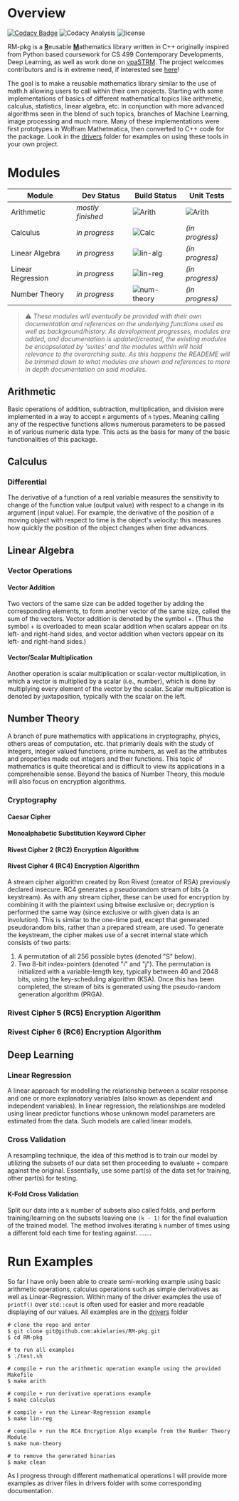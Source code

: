 # Overview 
[![Codacy Badge](https://app.codacy.com/project/badge/Grade/cccab2412bac4217827559131efea8ee)](https://www.codacy.com/gh/akielaries/RM-pkg/dashboard?utm_source=github.com&amp;utm_medium=referral&amp;utm_content=akielaries/RM-pkg&amp;utm_campaign=Badge_Grade)
![Codacy Analysis](https://github.com/akielaries/RM-pkg/actions/workflows/codacy.yml/badge.svg) 
![license](https://img.shields.io/github/license/akielaries/RM-pkg?color=%23228B22)

RM-pkg is a <ins>**R**</ins>eusable <ins>**M**</ins>athematics library written in C++ 
originally inspired from Python based coursework for CS 499 Contemporary Developments, 
Deep Learning, as well as work done on [vpaSTRM](https://github.com/akielaries/vpaSTRM). 
The project welcomes contributors and is in extreme need, if interested see 
[here](https://github.com/akielaries/RM-pkg/blob/main/CONTRIBUTING.md)!

The goal is to make a reusable mathematics library similar to the use of 
math.h allowing users to call within their own projects.
Starting with some implementations of basics of different mathematical topics 
like arithmetic, calculus, statistics, linear algebra, etc. in conjunction with more advanced 
algorithms seen in the blend of such topics, branches of Machine Learning, image processing 
and much more. Many of these implementations were first prototypes in Wolfram Mathetmatica, 
then converted to C++ code for the package.
Look in the [drivers](https://github.com/akielaries/RM-pkg/tree/main/drivers) folder for examples 
on using these tools in your own project. 

# Modules
Module | Dev Status | Build Status | Unit Tests |
-------|------------|--------|-----------|
Arithmetic          |*mostly finished*  | ![Arith](https://github.com/akielaries/RM-pkg/actions/workflows/arith.yml/badge.svg)    | ![Arith](https://github.com/akielaries/RM-pkg/actions/workflows/t_arith.yml/badge.svg) |
Calculus            |*in progress*      | ![Calc](https://github.com/akielaries/RM-pkg/actions/workflows/calc.yml/badge.svg)      | *(in progress)* |
Linear Algebra      |*in progress*      | ![lin-alg](https://github.com/akielaries/RM-pkg/actions/workflows/linalg.yml/badge.svg) | *(in progress)* |
Linear Regression   |*in progress*      | ![lin-reg](https://github.com/akielaries/RM-pkg/actions/workflows/linreg.yml/badge.svg) | *(in progress)* |
Number Theory       |*in progress*      | ![num-theory](https://github.com/akielaries/RM-pkg/actions/workflows/numtheory.yml/badge.svg) | *(in progress)* |

> :warning: *These modules will eventually be provided with their own documentation and references 
on the underlying functions used as well as background/history. As development progresses, modules 
are added, and documentation is updated/created, the existing modules be encapsulated by 'suites' 
and the modules within will hold relevance to the overarching suite. As this happens the READEME
will be trimmed down to what modules are shown and references to more in depth documentation on
said modules.*

## Arithmetic
Basic operations of addition, subtraction, multiplication, and division were implemented in a
way to accept `n` arguments of `n` types. Meaning calling any of the respective functions allows
numerous parameters to be passed in of various numeric data type. This acts as the basis for many
of the basic functionalities of this package.

## Calculus
### Differential
The derivative of a function of a real variable measures the sensitivity to change of the function value 
(output value) with respect to a change in its argument (input value). For example, the derivative of the 
position of a moving object with respect to time is the object's velocity: this measures how quickly the 
position of the object changes when time advances.

## Linear Algebra
### Vector Operations
#### Vector Addition
Two vectors of the same size can be added together by adding the corresponding elements, to form another 
vector of the same size, called the sum of the vectors. Vector addition is denoted by the symbol +. 
(Thus the symbol + is overloaded to mean scalar addition when scalars appear on its left- and right-hand 
sides, and vector addition when vectors appear on its left- and right-hand sides.)
#### Vector/Scalar Multiplication
Another operation is scalar multiplication or scalar-vector multiplication, in which a vector is multiplied 
by a scalar (i.e., number), which is done by multiplying every element of the vector by the scalar. Scalar 
multiplication is denoted by juxtaposition, typically with the scalar on the left.

## Number Theory
A branch of pure mathematics with applications in cryptography, phyics, others areas of computation, etc. 
that primarily deals with the study of integers, integer valued functions, prime numbers, as well as 
the attributes and properties made out integers and their functions. This topic of mathematics is quite
theoretical and is difficult to view its applications in a comprehensible sense. Beyond the basics of 
Number Theory, this module will also focus on encryption algorithms.

### Cryptography
#### Caesar Cipher
#### Monoalphabetic Substitution Keyword Cipher
#### Rivest Cipher 2 (RC2) Encryption Algorithm
#### Rivest Cipher 4 (RC4) Encryption Algorithm
A stream cipher algorithm created by Ron Rivest (creator of RSA) previously declared insecure. RC4 generates a pseudorandom 
stream of bits (a keystream). As with any stream cipher, these can be used for encryption by combining it with the plaintext 
using bitwise exclusive or; decryption is performed the same way (since exclusive or with given data is an involution). This 
is similar to the one-time pad, except that generated pseudorandom bits, rather than a prepared stream, are used.
To generate the keystream, the cipher makes use of a secret internal state which consists of two parts:

1. A permutation of all 256 possible bytes (denoted "S" below).
2. Two 8-bit index-pointers (denoted "i" and "j").
The permutation is initialized with a variable-length key, typically between 40 and 2048 bits, using the key-scheduling 
algorithm (KSA). Once this has been completed, the stream of bits is generated using the pseudo-random generation algorithm (PRGA).
### Rivest Cipher 5 (RC5) Encryption Algorithm
### Rivest Cipher 6 (RC6) Encryption Algorithm

## Deep Learning
### Linear Regression
A linear approach for modelling the relationship between a scalar response and one or more explanatory variables 
(also known as dependent and independent variables). In linear regression, the relationships are modeled using 
linear predictor functions whose unknown model parameters are estimated from the data. Such models are called linear models.

### Cross Validation
A resampling technique, the idea of this method is to train our model by utilizing 
the subsets of our data set then proceeding to evaluate + compare against the original.
Essentially, use some part(s) of the data set for training, other part(s) for testing.

#### K-Fold Cross Validation
Split our data into a `k` number of subsets also called folds, and perform
training/learning on the subsets leaving one `(k - 1)` for the final evaluation of 
the trained model. The method involves iterating `k` number of times using a different
fold each time for testing against.
.......

# Run Examples
So far I have only been able to create semi-working example using basic arithmetic operations, 
calculus operations such as simple derivatives as well as Linear-Regression. Within many of the
driver examples the use of `printf()` over `std::cout` is often used for easier and more readable 
displaying of our values. 
All examples are in the [drivers](https://github.com/akielaries/RM-pkg/tree/main/drivers) folder
```
# clone the repo and enter
$ git clone git@github.com:akielaries/RM-pkg.git 
$ cd RM-pkg

# to run all examples 
$ ./test.sh

# compile + run the arithmetic operation example using the provided Makefile
$ make arith

# compile + run derivative operations example 
$ make calculus

# compile + run the Linear-Regression example 
$ make lin-reg

# compile + run the RC4 Encryption Algo example from the Number Theory Module
$ make num-theory

# to remove the generated binaries
$ make clean
```
As I progress through different mathematical operations I will provide more 
examples as driver files in drivers folder with some corresponding 
documentation. 
